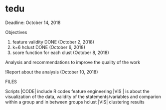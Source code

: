 # tedu
Deadline: October 14, 2018

Objectives

1. feature validity DONE (October 2, 2018)
2. k=6 hclust DONE (October 6, 2018)
3. score function for each clust (October 8, 2018)

Analysis and recommendations to improve the quality of the work

!Report about the analysis (October 10, 2018)


FILES

Scripts |CODE| include R codes
feature engineering |VIS | is about the visualization of the data, validity of the statements/variables and comparion within a group and in between groups
hclust |VIS| clustering results


